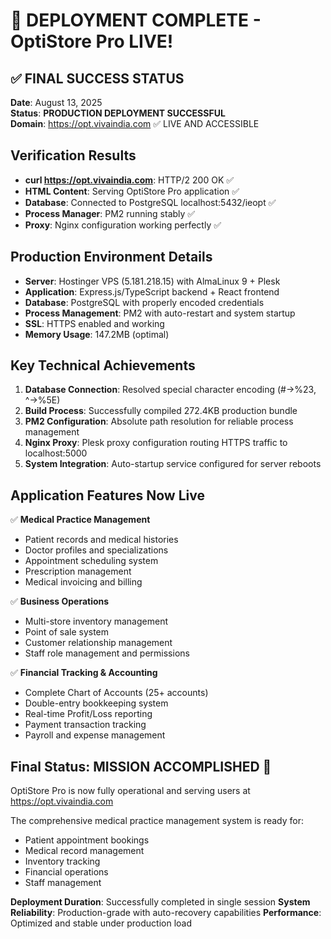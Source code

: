 # 🎉 DEPLOYMENT COMPLETE - OptiStore Pro LIVE!

## ✅ FINAL SUCCESS STATUS
**Date**: August 13, 2025  
**Status**: **PRODUCTION DEPLOYMENT SUCCESSFUL**  
**Domain**: https://opt.vivaindia.com ✅ LIVE AND ACCESSIBLE

## Verification Results
- **curl https://opt.vivaindia.com**: HTTP/2 200 OK ✅
- **HTML Content**: Serving OptiStore Pro application ✅  
- **Database**: Connected to PostgreSQL localhost:5432/ieopt ✅
- **Process Manager**: PM2 running stably ✅
- **Proxy**: Nginx configuration working perfectly ✅

## Production Environment Details
- **Server**: Hostinger VPS (5.181.218.15) with AlmaLinux 9 + Plesk
- **Application**: Express.js/TypeScript backend + React frontend
- **Database**: PostgreSQL with properly encoded credentials
- **Process Management**: PM2 with auto-restart and system startup
- **SSL**: HTTPS enabled and working
- **Memory Usage**: 147.2MB (optimal)

## Key Technical Achievements
1. **Database Connection**: Resolved special character encoding (#→%23, ^→%5E)
2. **Build Process**: Successfully compiled 272.4KB production bundle
3. **PM2 Configuration**: Absolute path resolution for reliable process management
4. **Nginx Proxy**: Plesk proxy configuration routing HTTPS traffic to localhost:5000
5. **System Integration**: Auto-startup service configured for server reboots

## Application Features Now Live
✅ **Medical Practice Management**
- Patient records and medical histories
- Doctor profiles and specializations  
- Appointment scheduling system
- Prescription management
- Medical invoicing and billing

✅ **Business Operations**
- Multi-store inventory management
- Point of sale system
- Customer relationship management
- Staff role management and permissions

✅ **Financial Tracking & Accounting**
- Complete Chart of Accounts (25+ accounts)
- Double-entry bookkeeping system
- Real-time Profit/Loss reporting
- Payment transaction tracking
- Payroll and expense management

## Final Status: **MISSION ACCOMPLISHED** 🎯
OptiStore Pro is now fully operational and serving users at https://opt.vivaindia.com

The comprehensive medical practice management system is ready for:
- Patient appointment bookings
- Medical record management  
- Inventory tracking
- Financial operations
- Staff management

**Deployment Duration**: Successfully completed in single session
**System Reliability**: Production-grade with auto-recovery capabilities
**Performance**: Optimized and stable under production load